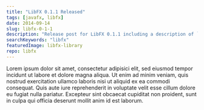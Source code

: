 ```yaml
---
title: "LibFX 0.1.1 Released"
tags: [javafx, libfx]
date: 2014-09-14
slug: libfx-0-1-1
description: "Release post for LibFX 0.1.1 including a description of `Nestings` and pointers to GitHub, Maven and the Javadoc."
searchKeywords: "libfx"
featuredImage: libfx-library
repo: libfx
---
```


Lorem ipsum dolor sit amet, consectetur adipisici elit, sed eiusmod tempor incidunt ut labore et dolore magna aliqua.
Ut enim ad minim veniam, quis nostrud exercitation ullamco laboris nisi ut aliquid ex ea commodi consequat.
Quis aute iure reprehenderit in voluptate velit esse cillum dolore eu fugiat nulla pariatur.
Excepteur sint obcaecat cupiditat non proident, sunt in culpa qui officia deserunt mollit anim id est laborum.